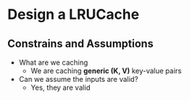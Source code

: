 # Design a LRUCache

## Constrains and Assumptions

- What are we caching
    - We are caching **generic (K, V)** key-value pairs
- Can we assume the inputs are valid?
    - Yes, they are valid
